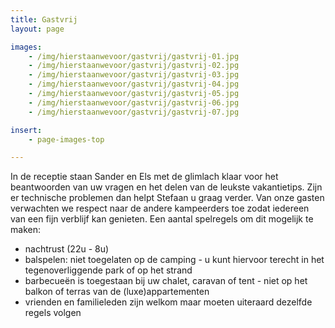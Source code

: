 ```yaml
---
title: Gastvrij
layout: page

images:
    - /img/hierstaanwevoor/gastvrij/gastvrij-01.jpg
    - /img/hierstaanwevoor/gastvrij/gastvrij-02.jpg
    - /img/hierstaanwevoor/gastvrij/gastvrij-03.jpg
    - /img/hierstaanwevoor/gastvrij/gastvrij-04.jpg
    - /img/hierstaanwevoor/gastvrij/gastvrij-05.jpg
    - /img/hierstaanwevoor/gastvrij/gastvrij-06.jpg
    - /img/hierstaanwevoor/gastvrij/gastvrij-07.jpg

insert:
    - page-images-top

---
```


In de receptie staan Sander en Els met de glimlach klaar voor het beantwoorden van uw vragen en het delen van de leukste vakantietips. 
Zijn er technische problemen dan helpt Stefaan u graag verder. 
Van onze gasten verwachten we respect naar de andere kampeerders toe zodat iedereen van een fijn verblijf kan genieten. 
Een aantal spelregels om dit mogelijk te maken:

- nachtrust (22u - 8u)
- balspelen: niet toegelaten op de camping - u kunt hiervoor terecht in het tegenoverliggende park of op het strand
- barbecueën is toegestaan bij uw chalet, caravan of tent - niet op het balkon of terras van de (luxe)appartementen 
- vrienden en familieleden zijn welkom maar moeten uiteraard dezelfde regels volgen

